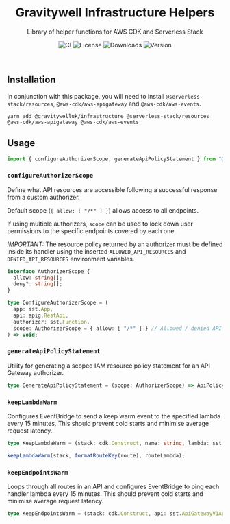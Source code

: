 <h1 align="center">Gravitywell Infrastructure Helpers</h1>
<p align="center">Library of helper functions for AWS CDK and Serverless Stack</p>
<p align="center">
  <img src="https://img.shields.io/github/workflow/status/GravitywellUK/packages/CI/master" alt="CI" />
  <img src="https://img.shields.io/github/license/gravitywelluk/packages" alt="License" />
  <img src="https://img.shields.io/npm/dm/@gravitywelluk/infrastructure" alt="Downloads" />
  <img src="https://img.shields.io/npm/v/@gravitywelluk/infrastructure" alt="Version" />
</p>
<br />

## Installation

In conjunction with this package, you will need to install `@serverless-stack/resources`, `@aws-cdk/aws-apigateway` and `@aws-cdk/aws-events`.

```shell
yarn add @gravitywelluk/infrastructure @serverless-stack/resources @aws-cdk/aws-apigateway @aws-cdk/aws-events
```

## Usage

```typescript
import { configureAuthorizerScope, generateApiPolicyStatement } from "@gravitywelluk/infrastructure";
```

### `configureAuthorizerScope`

Define what API resources are accessible following a successful response from a custom authorizer.

Default scope (`{ allow: [ "/*" ] }`) allows access to all endpoints.

If using multiple authorizers, `scope` can be used to lock down user permissions to the specific endpoints covered by each one.

_IMPORTANT:_ The resource policy returned by an authorizer must be defined inside its handler using the inserted `ALLOWED_API_RESOURCES` and `DENIED_API_RESOURCES` environment variables.

```ts
interface AuthorizerScope {
  allow: string[];
  deny?: string[];
}

type ConfigureAuthorizerScope = (
  app: sst.App,
  api: apig.RestApi,
  authorizer: sst.Function,
  scope: AuthorizerScope = { allow: [ "/*" ] } // Allowed / denied API paths (supports wildcards)
) => void;
```

### `generateApiPolicyStatement`

Utility for generating a scoped IAM resource policy statement for an API Gateway authorizer.
```ts
type GenerateApiPolicyStatement = (scope: AuthorizerScope) => ApiPolicyStatement;
```

### `keepLambdaWarm`

Configures EventBridge to send a keep warm event to the specified lambda every 15 minutes. This should prevent cold starts and minimise average request latency.

```ts
type KeepLambdaWarm = (stack: cdk.Construct, name: string, lambda: sst.Function) => void;

keepLambdaWarm(stack, formatRouteKey(route), routeLambda);
```
### `keepEndpointsWarm`

Loops through all routes in an API and configures EventBridge to ping each handler lambda every 15 minutes. This should prevent cold starts and minimise average request latency.

```ts
type KeepEndpointsWarm = (stack: cdk.Construct, api: sst.ApiGatewayV1Api) => void;
```